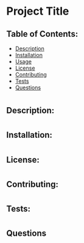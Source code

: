 # Project Title

##  Table of Contents:
* [Description](#description)
* [Installation](#installation)
* [Usage](#usage)
* [License](#license)
* [Contributing](#contributing)
* [Tests](#tests)
* [Questions](#questions)

#
## Description:

#
## Installation:

#
## License:

#
## Contributing:

#
## Tests:

#
## Questions

